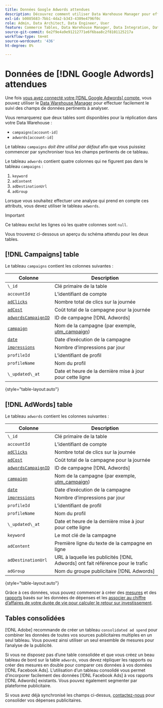 ```yaml
---
title: Données Google Adwords attendues
description: Découvrez comment utiliser Data Warehouse Manager pour effectuer facilement le suivi des champs de données pertinents à analyser.
exl-id: b0085683-7bb1-4da2-b343-4309e4796f0c
role: Admin, Data Architect, Data Engineer, User
feature: Commerce Tables, Data Warehouse Manager, Data Integration, Data Import/Export
source-git-commit: 6e2f9e4a9e91212771e6f6baa8c2f8101125217a
workflow-type: tm+mt
source-wordcount: '436'
ht-degree: 0%

---
```


# Données de [!DNL Google Adwords] attendues

Une fois [vous avez connecté votre [!DNL Google Adwords] compte](../integrations/google-adwords.md), vous pouvez utiliser le [Data Warehouse Manager](../../data-warehouse-mgr/tour-dwm.md) pour effectuer facilement le suivi des champs de données pertinents à analyser.

Vous remarquerez que deux tables sont disponibles pour la réplication dans votre Data Warehouse :

* `campaigns[account-id]`
* `adwords[account-id]`

Le tableau `campaigns` *doit être utilisé par défaut* afin que vous puissiez commencer par synchroniser tous les champs pertinents de ce tableau.

Le tableau `adwords` contient quatre colonnes qui ne figurent pas dans le tableau `campaigns` :

1. `keyword`
1. `adContent`
1. `adDestinationUrl`
1. `adGroup`

Lorsque vous souhaitez effectuer une analyse qui prend en compte ces attributs, vous devez utiliser le tableau `adwords`.

>[!IMPORTANT]
>
>Ce tableau exclut les lignes où les quatre colonnes sont `null`.

Vous trouverez ci-dessous un aperçu du schéma attendu pour les deux tables.

## [!DNL Campaigns] table

Le tableau `campaigns` contient les colonnes suivantes :

| **Colonne** | **Description** |
|-----|-----|
| `\_id` | Clé primaire de la table |
| `accountId` | L’identifiant de compte |
| [`adClicks`](https://ga-dev-tools.google/dimensions-metrics-explorer/#view=detail&group=adwords&jump=ga_adclicks) | Nombre total de clics sur la journée |
| [`adCost`](https://ga-dev-tools.google/dimensions-metrics-explorer/#view=detail&group=adwords&jump=ga_adcost) | Coût total de la campagne pour la journée |
| [`adwordsCampaignID`](https://ga-dev-tools.google/dimensions-metrics-explorer/#view=detail&group=adwords&jump=ga_adwordscampaignid) | ID de campagne [!DNL Adwords] |
| [`campaign`](https://ga-dev-tools.google/dimensions-metrics-explorer/#view=detail&group=traffic_sources&jump=ga_campaign) | Nom de la campagne (par exemple, [utm\_campaign](https://support.google.com/analytics/answer/1033867?hl=en)) |
| [`date`](https://ga-dev-tools.google/dimensions-metrics-explorer/#view=detail&group=time&jump=ga_date) | Date d’exécution de la campagne |
| [`impressions`](https://ga-dev-tools.google/dimensions-metrics-explorer/#view=detail&group=adwords&jump=ga_impressions) | Nombre d’impressions par jour |
| `profileId` | L’identifiant de profil |
| `profileName` | Nom du profil |
| `\_updated\_at` | Date et heure de la dernière mise à jour pour cette ligne |

{style="table-layout:auto"}

## [!DNL AdWords] table

Le tableau `adwords` contient les colonnes suivantes :

| **Colonne** | **Description** |
|-----|-----|
| `\_id` | Clé primaire de la table |
| `accountId` | L’identifiant de compte |
| [`adClicks`](https://ga-dev-tools.google/dimensions-metrics-explorer/#view=detail&group=adwords&jump=ga_adclicks) | Nombre total de clics sur la journée |
| [`adCost`](https://ga-dev-tools.google/dimensions-metrics-explorer/#view=detail&group=adwords&jump=ga_adcost) | Coût total de la campagne pour la journée |
| [`adwordsCampaignID`](https://ga-dev-tools.google/dimensions-metrics-explorer/#view=detail&group=adwords&jump=ga_adwordscampaignid) | ID de campagne [!DNL Adwords] |
| [`campaign`](https://ga-dev-tools.google/dimensions-metrics-explorer/#view=detail&group=traffic_sources&jump=ga_campaign) | Nom de la campagne (par exemple, [utm\_campaign](https://support.google.com/analytics/answer/1033867?hl=en)) |
| [`date`](https://ga-dev-tools.google/dimensions-metrics-explorer/#view=detail&group=time&jump=ga_date) | Date d’exécution de la campagne |
| [`impressions`](https://ga-dev-tools.google/dimensions-metrics-explorer/#view=detail&group=adwords&jump=ga_impressions) | Nombre d’impressions par jour |
| `profileId` | L’identifiant de profil |
| `profileName` | Nom du profil |
| `\_updated\_at` | Date et heure de la dernière mise à jour pour cette ligne |
| `keyword` | Le mot clé de la campagne |
| `adContent` | Première ligne du texte de la campagne en ligne |
| `adDestinationUrl` | URL à laquelle les publicités [!DNL Adwords] ont fait référence pour le trafic |
| `adGroup` | Nom du groupe publicitaire [!DNL Adwords] |

{style="table-layout:auto"}

Grâce à ces données, vous pouvez commencer à créer des [mesures](../../../data-user/reports/ess-manage-data-metrics.md) et des [rapports](../../../tutorials/using-visual-report-builder.md) basés sur les données de dépenses et les [associer au chiffre d’affaires de votre durée de vie pour calculer le retour sur investissement](../../analysis/roi-ad-camp.md).

## Tables consolidées

[!DNL Adobe] recommande de créer un tableau `consolidated ad spend` pour combiner les données de toutes vos sources publicitaires multiples en un seul tableau. Vous pouvez ainsi utiliser un seul ensemble de mesures pour l’analyse de la publicité.

Si vous ne disposez pas d’une table consolidée et que vous créez un beau tableau de bord sur la table `adwords`, vous devez répliquer les rapports ou créer des mesures en double pour comparer ces données à vos données [!DNL Facebook Ads]. L’utilisation d’un tableau consolidé vous permet d’incorporer facilement des données [!DNL Facebook Ads] à vos rapports [!DNL Adwords] existants. Vous pouvez également segmenter par plateforme publicitaire.

Si vous avez déjà synchronisé les champs ci-dessus, [contactez-nous](https://experienceleague.adobe.com/docs/commerce-knowledge-base/kb/troubleshooting/miscellaneous/mbi-service-policies.html?lang=fr) pour consolider vos dépenses publicitaires.
